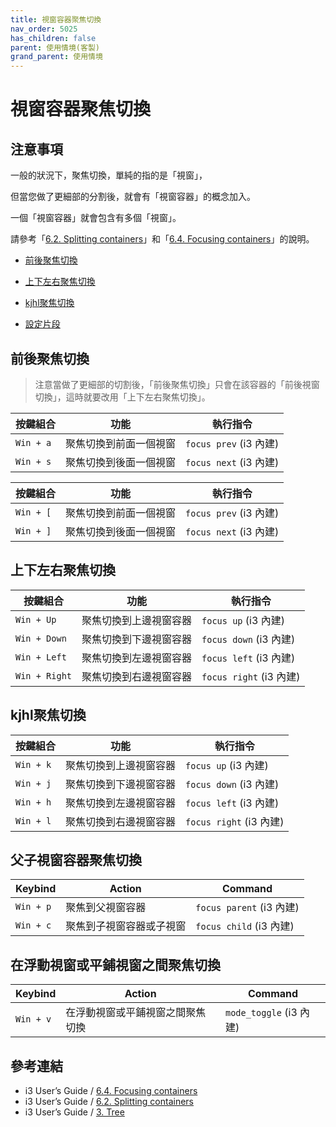 ```yaml
---
title: 視窗容器聚焦切換
nav_order: 5025
has_children: false
parent: 使用情境(客製)
grand_parent: 使用情境
---
```



# 視窗容器聚焦切換

## 注意事項

一般的狀況下，聚焦切換，單純的指的是「視窗」，

但當您做了更細部的分割後，就會有「視窗容器」的概念加入。

一個「視窗容器」就會包含有多個「視窗」。

請參考「[6.2. Splitting containers](https://i3wm.org/docs/userguide.html#_splitting_containers)」和「[6.4. Focusing containers](https://i3wm.org/docs/userguide.html#_focusing_moving_containers)」的說明。


* [前後聚焦切換](#前後聚焦切換)
* [上下左右聚焦切換](#上下左右聚焦切換)
* [kjhl聚焦切換](#kjhl聚焦切換)


* [設定片段](https://github.com/samwhelp/note-about-i3wm/blob/gh-pages/_demo/config/i3wm-config/main/config/i3/share/gen/i3wm-gen-rc/Section/Subject/Window/Keybind/Focus.conf)


## 前後聚焦切換

> 注意當做了更細部的切割後，「前後聚焦切換」只會在該容器的「前後視窗切換」，這時就要改用「上下左右聚焦切換」。

| 按鍵組合  | 功能                   | 執行指令               |
| ----------| ---------------------- | ---------------------- |
| `Win + a` | 聚焦切換到前面一個視窗 | `focus prev` (i3 內建) |
| `Win + s` | 聚焦切換到後面一個視窗 | `focus next` (i3 內建) |


| 按鍵組合  | 功能                   | 執行指令               |
| --------- | ---------------------- | ---------------------- |
| `Win + [` | 聚焦切換到前面一個視窗 | `focus prev` (i3 內建) |
| `Win + ]` | 聚焦切換到後面一個視窗 | `focus next` (i3 內建) |


## 上下左右聚焦切換

| 按鍵組合      | 功能               | 執行指令                |
| ------------- | ------------------ | ----------------------- |
| `Win + Up`    | 聚焦切換到上邊視窗容器 | `focus up` (i3 內建)    |
| `Win + Down`  | 聚焦切換到下邊視窗容器 | `focus down` (i3 內建)  |
| `Win + Left`  | 聚焦切換到左邊視窗容器 | `focus left` (i3 內建)  |
| `Win + Right` | 聚焦切換到右邊視窗容器 | `focus right` (i3 內建) |


## kjhl聚焦切換

| 按鍵組合  | 功能               | 執行指令                |
| ----------| ------------------ | ----------------------- |
| `Win + k` | 聚焦切換到上邊視窗容器 | `focus up` (i3 內建)    |
| `Win + j` | 聚焦切換到下邊視窗容器 | `focus down` (i3 內建)  |
| `Win + h` | 聚焦切換到左邊視窗容器 | `focus left` (i3 內建)  |
| `Win + l` | 聚焦切換到右邊視窗容器 | `focus right` (i3 內建) |


## 父子視窗容器聚焦切換

| Keybind   | Action                   | Command                  |
| --------- | ------------------------ | ------------------------ |
| `Win + p` | 聚焦到父視窗容器         | `focus parent` (i3 內建) |
| `Win + c` | 聚焦到子視窗容器或子視窗 | `focus child` (i3 內建)  |


## 在浮動視窗或平鋪視窗之間聚焦切換

| Keybind   | Action                           | Command                 |
| --------- | -------------------------------- | ----------------------- |
| `Win + v` | 在浮動視窗或平鋪視窗之間聚焦切換 | `mode_toggle` (i3 內建) |


## 參考連結

* i3 User’s Guide / [6.4. Focusing containers](https://i3wm.org/docs/userguide.html#_focusing_moving_containers)
* i3 User’s Guide / [6.2. Splitting containers](https://i3wm.org/docs/userguide.html#_splitting_containers)
* i3 User’s Guide / [3. Tree](https://i3wm.org/docs/userguide.html#_tree)
